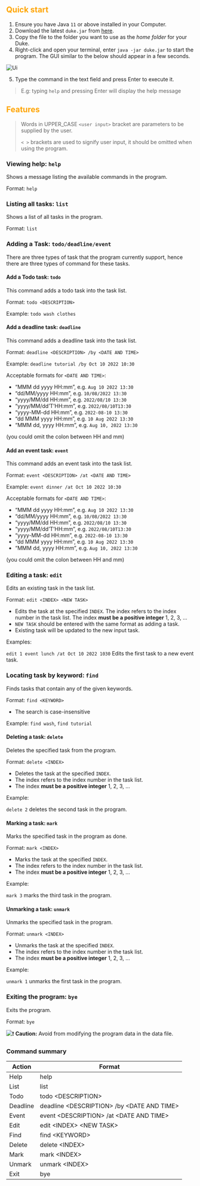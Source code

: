 
<h2><span style="color:orange">Quick start</span></h2>

1. Ensure you have Java `11` or above installed in your Computer.
2. Download the latest `duke.jar` from [here](https://github.com/wweqg/ip/releases/tag/v0.2).
3. Copy the file to the folder you want to use as the *home folder* for your Duke.
4. Right-click and open your terminal, enter `java -jar duke.jar` to start the program. The GUI similar to the below should appear in a few seconds.

![Ui](https://wweqg.github.io/ip/Ui.png)

5. Type the command in the text field and press Enter to execute it.

> E.g: typing `help` and pressing Enter will display the help message



<h2><span style="color:orange">Features</span></h2>

> Words in UPPER_CASE `<user input>` bracket are parameters to be supplied by the user.
>
> `< >` brackets are used to signify user input, it should be omitted when using the program.  

### Viewing help: `help`

Shows a message listing the available commands in the program.

Format: `help`



### Listing all tasks: `list`

Shows a list of all tasks in the program.

Format: `list`



### Adding a Task: `todo/deadline/event`

There are three types of task that the program currently support, hence there are three types of command for these tasks.

#### Add a Todo task: `todo`

This command adds a todo task into the task list.

Format: `todo <DESCRIPTION>`

Example: `todo wash clothes`

#### Add a deadline task: `deadline`

This command adds a deadline task into the task list.

Format: `deadline <DESCRIPTION> /by <DATE AND TIME>`

Example: `deadline tutorial /by Oct 10 2022 10:30`

Acceptable formats for `<DATE AND TIME>`:

- “MMM dd yyyy HH:mm”, e.g. `Aug 10 2022 13:30`
- “dd/MM/yyyy HH:mm”, e.g. `10/08/2022 13:30`
- “yyyy/MM/dd HH:mm”, e.g. `2022/08/10 13:30`
- “yyyy/MM/dd’T’HH:mm”, e.g. `2022/08/10T13:30`
- “yyyy-MM-dd HH:mm”, e.g. `2022-08-10 13:30`
- “dd MMM yyyy HH:mm”, e.g. `10 Aug 2022 13:30`
- “MMM dd, yyyy HH:mm”, e.g. `Aug 10, 2022 13:30`

(you could omit the colon between HH and mm)

#### Add an event task: `event`

This command adds an event task into the task list.

Format: `event <DESCRIPTION> /at <DATE AND TIME>`

Example: `event dinner /at Oct 10 2022 10:30`

Acceptable formats for `<DATE AND TIME>`:

- “MMM dd yyyy HH:mm”, e.g. `Aug 10 2022 13:30`
- “dd/MM/yyyy HH:mm”, e.g. `10/08/2022 13:30`
- “yyyy/MM/dd HH:mm”, e.g. `2022/08/10 13:30`
- “yyyy/MM/dd’T’HH:mm”, e.g. `2022/08/10T13:30`
- “yyyy-MM-dd HH:mm”, e.g. `2022-08-10 13:30`
- “dd MMM yyyy HH:mm”, e.g. `10 Aug 2022 13:30`
- “MMM dd, yyyy HH:mm”, e.g. `Aug 10, 2022 13:30`

(you could omit the colon between HH and mm)



### Editing a task: `edit`

Edits an existing task in the task list.

Format: `edit <INDEX> <NEW TASK>`

+ Edits the task at the specified `INDEX`. The index refers to the index number in the task list. The index **must be a positive integer** 1, 2, 3, ...
+ `NEW TASK` should be entered with the same format as adding a task.
+ Existing task will be updated to the new input task.

Examples:

`edit 1 event lunch /at Oct 10 2022 1030` Edits the first task to a new event task.



### Locating task by keyword: `find`

Finds tasks that contain any of the given keywords.

Format: `find <KEYWORD>`

+ The search is case-insensitive

Example: `find wash`, `find tutorial`



#### Deleting a task: `delete`

Deletes the specified task from the program.

Format: `delete <INDEX>`

+ Deletes the task at the specified `INDEX`.
+ The index refers to the index number in the task list. 
+  The index **must be a positive integer** 1, 2, 3, ...

Example:

`delete 2` deletes the second task in the program.



#### Marking a task: `mark`

Marks the specified task in the program as done.

Format: `mark <INDEX>`

+ Marks the task at the specified `INDEX`.
+ The index refers to the index number in the task list. 
+  The index **must be a positive integer** 1, 2, 3, ...

Example:

`mark 3` marks the third task in the program.



#### Unmarking a task: `unmark`

Unmarks the specified task in the program.

Format: `unmark <INDEX>`

+ Unmarks the task at the specified `INDEX`.
+ The index refers to the index number in the task list. 
+  The index **must be a positive integer** 1, 2, 3, ...

Example:

`unmark 1` unmarks the first task in the program.



### Exiting the program: `bye`

Exits the program.

Format: `bye`



![:exclamation:](https://github.githubassets.com/images/icons/emoji/unicode/2757.png) **Caution:** Avoid from modifying the program data in the data file.



### Command summary

| Action   | Format                                     |
| -------- | ------------------------------------------ |
| Help     | help                                       |
| List     | list                                       |
| Todo     | todo \<DESCRIPTION\>                         |
| Deadline | deadline \<DESCRIPTION\> /by \<DATE AND TIME\> |
| Event    | event \<DESCRIPTION\> /at \<DATE AND TIME\>    |
| Edit     | edit \<INDEX\> \<NEW TASK\>                    |
| Find     | find \<KEYWORD\>                             |
| Delete   | delete \<INDEX\>                             |
| Mark     | mark \<INDEX\>                               |
| Unmark   | unmark \<INDEX\>                             |
| Exit     | bye                                        |


